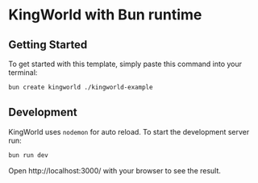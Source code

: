 # KingWorld with Bun runtime

## Getting Started
To get started with this template, simply paste this command into your terminal:
```bash
bun create kingworld ./kingworld-example
```

## Development
KingWorld uses `nodemon` for auto reload. To start the development server run:
```bash
bun run dev
```

Open http://localhost:3000/ with your browser to see the result.